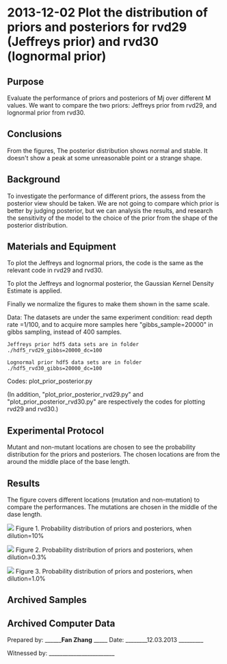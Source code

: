 2013-12-02 Plot the distribution of priors and posteriors for rvd29 (Jeffreys prior) and rvd30 (lognormal prior)
==============================

Purpose
------------
Evaluate the performance of priors and posteriors of Mj over different M values. We want to compare the two priors: Jeffreys prior from rvd29, and lognormal prior from rvd30.

Conclusions
-----------------
From the figures, The posterior distribution shows normal and stable. It doesn't show a peak at some unreasonable point or a strange shape. 

Background
-----------------
To investigate the performance of different priors, the assess from the posterior view should be taken. We are not going to compare which prior is better by judging posterior, but we can analysis the results, and research the sensitivity of the model to the choice of the prior from the shape of the posterior distribution. 


Materials and Equipment
------------------------------
To plot the Jeffreys and lognormal priors, the code is the same as the relevant code in rvd29 and rvd30. 

To plot the Jeffreys and lognormal posterior, the Gaussian Kernel Density Estimate is applied.

Finally we normalize the figures to make them shown in the same scale.



Data: The datasets are under the same experiment condition: read depth rate =1/100, and to acquire more samples here "gibbs_sample=20000" in gibbs sampling, instead of 400 samples.
  
    Jeffreys prior hdf5 data sets are in folder ./hdf5_rvd29_gibbs=20000_dc=100

    Lognormal prior hdf5 data sets are in folder ./hdf5_rvd30_gibbs=20000_dc=100

Codes: plot\_prior\_posterior.py 

(In addition, "plot\_prior\_posterior\_rvd29.py" and "plot\_prior\_posterior\_rvd30.py" are respectively the codes for plotting rvd29 and rvd30.)

Experimental Protocol
---------------------------
Mutant and non-mutant locations are chosen to see the probability distribution for the priors and posteriors. The chosen locations are from the around the middle place of the base length. 

Results
-----------
The figure covers different locations (mutation and non-mutation) to compare the performances. The mutations are chosen in the middle of the dase length.


![](prior_posterior_dilu=10.png)
Figure 1. Probability distribution of priors and posteriors, when dilution=10%

![](prior_posterior_dilu=0.3.png)
Figure 2. Probability distribution of priors and posteriors, when dilution=0.3%

![](prior_posterior_dilu=1.0.png)
Figure 3. Probability distribution of priors and posteriors, when dilution=1.0%

Archived Samples
-------------------------

Archived Computer Data
------------------------------


Prepared by: ________Fan  Zhang__ _____     Date: ________12.03.2013 _________


Witnessed by: ________________________
